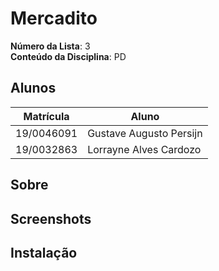 # Mercadito

**Número da Lista**: 3<br>
**Conteúdo da Disciplina**: PD<br>

## Alunos
|Matrícula | Aluno |
| -- | -- |
| 19/0046091  |  Gustave Augusto Persijn |
| 19/0032863  |  Lorrayne Alves Cardozo |

## Sobre 


## Screenshots


## Instalação 
